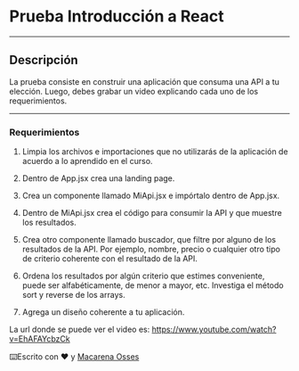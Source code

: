 # Prueba Introducción a React

---

## Descripción

La prueba consiste en construir una aplicación que consuma una API a tu elección. Luego, debes grabar un video explicando cada uno de los requerimientos.

---

### Requerimientos

1. Limpia los archivos e importaciones que no utilizarás de la aplicación de acuerdo a lo aprendido en el curso.

2. Dentro de App.jsx crea una landing page.

3. Crea un componente llamado MiApi.jsx e impórtalo dentro de App.jsx.

4. Dentro de MiApi.jsx crea el código para consumir la API y que muestre los resultados.

5. Crea otro componente llamado buscador, que filtre por alguno de los resultados de la API. Por ejemplo, nombre, precio o cualquier otro tipo de criterio coherente con el resultado de la API.

6. Ordena los resultados por algún criterio que estimes conveniente, puede ser alfabéticamente, de menor a mayor, etc. Investiga el método sort y reverse de los arrays.

7. Agrega un diseño coherente a tu aplicación.

La url donde se puede ver el video es: https://www.youtube.com/watch?v=EhAFAYcbzCk

⌨️Escrito con ❤️ y [Macarena Osses](https://github.com/Makaosva)
